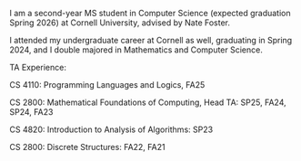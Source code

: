 I am a second-year MS student in Computer Science (expected graduation Spring 2026) at Cornell University, advised by Nate Foster.

I attended my undergraduate career at Cornell as well, graduating in Spring 2024, and I double majored in Mathematics and Computer Science.

TA Experience:

CS 4110: Programming Languages and Logics, FA25

CS 2800: Mathematical Foundations of Computing, Head TA: SP25, FA24, SP24, FA23

CS 4820: Introduction to Analysis of Algorithms: SP23

CS 2800: Discrete Structures: FA22, FA21
